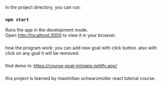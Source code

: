 In the project directory, you can run:

### `npm start`

Runs the app in the development mode.\
Open [http://localhost:3000](http://localhost:3000) to view it in your browser.

###

how the program work: you can add new goal with click button. also with click on any goal it will be removed.

###
find demo in:
https://course-goal-miniapp.netlify.app/
###
this project is learned by maximilian schwarzmüller react tutorial course.
